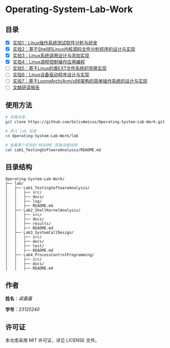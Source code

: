 # Operating-System-Lab-Work

## 目录

- [x] [实验1：Linux操作系统测试软件分析与研发](./lab/Lab1_TestingSoftwareAnalysis)
- [x] [实验2：基于Shell的Linux内核源码文件分析程序的设计与实现](./lab/Lab2_ShellKernelAnalysis)
- [x] [实验3：Linux系统调用设计与添加实现](./lab/Lab3_SystemCallDesign)
- [x] [实验4：Linux进程控制操作应用编程](./lab/Lab4_ProcessControlProgramming)
- [ ] [实验5：基于Linux的类EXT文件系统的克隆实现](./lab/Lab5_EXTFilesystemClone)
- [ ] [实验6：Linux设备驱动程序设计与实现](./lab/Lab6_DeviceDriverDevelopment)
- [ ] [实验7：基于LoongArch/Arm/x86架构的简单操作系统的设计与实现](./lab/Lab7_SimpleOSDesign)
- [ ] [文献研读报告](./lab/PaperReadingReport)

## 使用方法

```bash
# 克隆仓库
git clone https://github.com/SolisAmicus/Operating-System-Lab-Work.git

# 进入 lab 目录
cd Operating-System-Lab-Work/lab

# 查看某个实验的 README 获取详细说明
cat Lab1_TestingSoftwareAnalysis/README.md
```

## 目录结构

```
Operating-System-Lab-Work/
├── lab/
│   ├── Lab1_TestingSoftwareAnalysis/
│   │   ├── src/
│   │   ├── docs/
│   │   ├── log/
│   │   ├── README.md
│   ├── Lab2_ShellKernelAnalysis/
│   │   ├── src/
│   │   ├── docs/
│   │   ├── results/
│   │   ├── README.md
│   ├── Lab3_SystemCallDesign/
│   │   ├── src/
│   │   ├── docs/
│   │   ├── test/
│   │   ├── README.md
│   ├── Lab4_ProcessControlProgramming/
│   │   ├── src/
│   │   ├── docs/
│   │   ├── README.md
```

## 作者

**姓名**：*梁嘉嘉*

**学号**：*23125240*

## 许可证

本仓库采用 MIT 许可证，详见 LICENSE 文件。